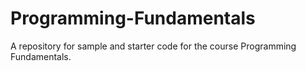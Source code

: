 # Programming-Fundamentals
A repository for sample and starter code for the course Programming Fundamentals.
